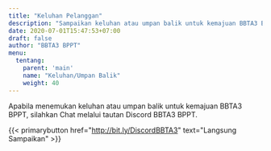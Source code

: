 ```yaml
---
title: "Keluhan Pelanggan"
description: "Sampaikan keluhan atau umpan balik untuk kemajuan BBTA3 BPPT"
date: 2020-07-01T15:47:53+07:00
draft: false
author: "BBTA3 BPPT"
menu:
  tentang:
    parent: 'main'
    name: "Keluhan/Umpan Balik"
    weight: 40
---
```


Apabila menemukan keluhan atau umpan balik untuk kemajuan BBTA3 BPPT, silahkan Chat melalui tautan Discord BBTA3 BPPT.

{{< primarybutton href="http://bit.ly/DiscordBBTA3" text="Langsung Sampaikan" >}}
